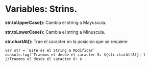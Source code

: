 # Variables: Strins.

**str.toUpperCase():** Cambia el string a Mayuscula.

**str.toLowerCase():** Cambia el string a Minuscula.

**str.chartAt():** Trae el caracter en la posicion que se requiere

    var str = `Este es el String a Modificar`
    console.log(`Traemos el desde el caracter 8: ${str.charAt(8)}.`)
    //Traemos el desde el caracter 8: e .
